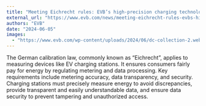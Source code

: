 ```yaml
---
title: "Meeting Eichrecht rules: EVB’s high-precision charging technology"
external_url: "https://www.evb.com/news/meeting-eichrecht-rules-evbs-high-precision-charging-technology/"
authors: "EVB"
date: "2024-06-05"
images:
  - "https://www.evb.com/wp-content/uploads/2024/06/dc-collection-2.webp"
---
```


The German calibration law, commonly known as “Eichrecht”, applies to measuring devices like EV charging stations. It ensures consumers fairly pay for energy by regulating metering and data processing. Key requirements include metering accuracy, data transparency, and security. Charging stations must precisely measure energy to avoid discrepancies, provide transparent and easily understandable data, and ensure data security to prevent tampering and unauthorized access.